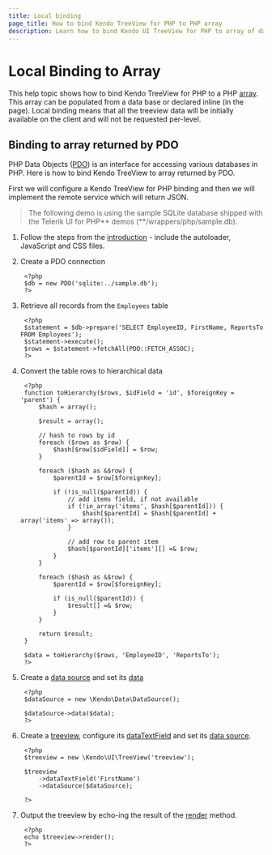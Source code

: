 ```yaml
---
title: Local binding
page_title: How to bind Kendo TreeView for PHP to PHP array
description: Learn how to bind Kendo UI TreeView for PHP to array of data
---
```


# Local Binding to Array

This help topic shows how to bind Kendo TreeView for PHP to a PHP [array](http://php.net/manual/en/language.types.array.php). This array
can be populated from a data base or declared inline (in the page). Local binding means that all the treeview data will be initially available
on the client and will not be requested per-level.

## Binding to array returned by PDO

PHP Data Objects ([PDO](http://www.php.net/manual/en/intro.pdo.php)) is an interface for accessing various databases in PHP. Here is how to bind Kendo TreeView to array
returned by PDO.

First we will configure a Kendo TreeView for PHP binding and then we will implement the remote service which will return JSON.

> The following demo is using the sample SQLite database shipped with the Telerik UI for PHP** demos (**/wrappers/php/sample.db).

1. Follow the steps from the [introduction](/getting-started/using-kendo-with/php/introduction) - include the autoloader, JavaScript and CSS files.
1. Create a PDO connection

        <?php
        $db = new PDO('sqlite:../sample.db');
        ?>

1. Retrieve all records from the `Employees` table

        <?php
        $statement = $db->prepare('SELECT EmployeeID, FirstName, ReportsTo FROM Employees');
        $statement->execute();
        $rows = $statement->fetchAll(PDO::FETCH_ASSOC);
        ?>

1. Convert the table rows to hierarchical data

        <?php
        function toHierarchy($rows, $idField = 'id', $foreignKey = 'parent') {
            $hash = array();

            $result = array();

            // hash to rows by id
            foreach ($rows as $row) {
                $hash[$row[$idField]] = $row;
            }

            foreach ($hash as &$row) {
                $parentId = $row[$foreignKey];

                if (!is_null($parentId)) {
                    // add items field, if not available
                    if (!in_array('items', $hash[$parentId])) {
                        $hash[$parentId] = $hash[$parentId] + array('items' => array());
                    }

                    // add row to parent item
                    $hash[$parentId]['items'][] =& $row;
                }
            }

            foreach ($hash as &$row) {
                $parentId = $row[$foreignKey];

                if (is_null($parentId)) {
                    $result[] =& $row;
                }
            }

            return $result;
        }

        $data = toHierarchy($rows, 'EmployeeID', 'ReportsTo');
        ?>

1. Create a [data source](/api/wrappers/php/Kendo/Data/DataSource) and set its [data](/api/wrappers/php/Kendo/Data/DataSource#data)

        <?php
        $dataSource = new \Kendo\Data\DataSource();

        $dataSource->data($data);
        ?>

1. Create a [treeview](/api/wrappers/php/Kendo/UI/TreeView), configure its [dataTextField](/api/wrappers/php/Kendo/UI/TreeView#dataTextField) and set its [data source](/api/wrappers/php/Kendo/UI/TreeView#datasource).

        <?php
        $treeview = new \Kendo\UI\TreeView('treeview');

        $treeview
            ->dataTextField('FirstName')
            ->dataSource($dataSource);

        ?>

1. Output the treeview by echo-ing the result of the [render](/api/wrappers/php/Kendo/UI/Widget#render) method.

        <?php
        echo $treeview->render();
        ?>

